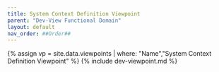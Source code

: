 ```yaml
---
title: System Context Definition Viewpoint
parent: "Dev-View Functional Domain"
layout: default
nav_order: ##Order##
---
```

{% assign vp = site.data.viewpoints | where: "Name","System Context Definition Viewpoint" %}
{% include dev-viewpoint.md %}